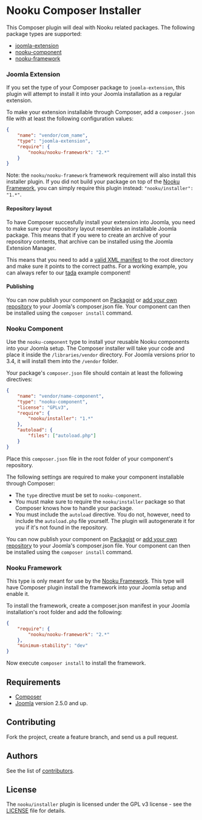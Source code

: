 # Nooku Composer Installer

This Composer plugin will deal with Nooku related packages. The following package types are supported: 

* [joomla-extension](#user-content-joomla-extension)
* [nooku-component](#user-content-nooku-component)
* [nooku-framework](#user-content-nooku-framework)

### Joomla Extension

If you set the type of your Composer package to `joomla-extension`, this plugin will attempt to install it into your Joomla installation as a regular extension. 

To make your extension installable through Composer, add a `composer.json` file with at least the following configuration values:

```json
{
    "name": "vendor/com_name",
    "type": "joomla-extension",
    "require": {
        "nooku/nooku-framework": "2.*"
    }
}
```

Note: the `nooku/nooku-framework` framework requirement will also install this installer plugin. If you did not build your package on top of the [Nooku Framework](http://github.com/nooku/nooku-framework), you can simply require this plugin instead: `"nooku/installer": "1.*"`.

#### Repository layout

To have Composer succesfully install your extension into Joomla, you need to make sure your repository layout resembles an installable Joomla package. This means that if you were to create an archive of your repository contents, that archive can be installed using the Joomla Extension Manager. 

This means that you need to add a [valid XML manifest](http://docs.joomla.org/Manifest_files) to the root directory and make sure it points to the correct paths. For a working example, you can always refer to our [tada](https://github.com/nooku/nooku-pkg_tada/) example component!

#### Publishing

You can now publish your component on [Packagist](http://packagist.org) or [add your own repository](https://getcomposer.org/doc/05-repositories.md#vcs) to your Joomla's composer.json file.  Your component can then be installed using the `composer install` command.

### Nooku Component

Use the `nooku-component` type to install your reusable Nooku components into your Joomla setup. The Composer installer will take your code and place it inside the `/libraries/vendor` directory. For Joomla versions prior to 3.4, it will install them into the `/vendor` folder. 

Your package's `composer.json` file should contain at least the following directives:

```json
{
    "name": "vendor/name-component",
    "type": "nooku-component",
    "license": "GPLv3",
    "require": {
        "nooku/installer": "1.*"
    },
    "autoload": {
        "files": ["autoload.php"]
    }
}

```

Place this `composer.json` file in the root folder of your component's repository. 

The following settings are required to make your component installable through Composer:

* The `type` directive must be set to `nooku-component`.
* You must make sure to require the `nooku/installer` package so that Composer knows how to handle your package.
* You must include the `autoload` directive. You do not, however, need to include the `autoload.php` file yourself. The plugin will autogenerate it for you if it's not found in the repository.

You can now publish your component on [Packagist](http://packagist.org) or [add your own repository](https://getcomposer.org/doc/05-repositories.md#vcs) to your Joomla's composer.json file.  Your component can then be installed using the `composer install` command.

### Nooku Framework

This type is only meant for use by the [Nooku Framework](https://github.com/nooku/nooku-framework). This type will have Composer plugin install the framework into your Joomla setup and enable it. 

To install the framework, create a composer.json manifest in your Joomla installation's root folder and add the following:

```json
{
    "require": {        
        "nooku/nooku-framework": "2.*"
    },
    "minimum-stability": "dev"
}
```

Now execute `composer install` to install the framework. 

## Requirements

* [Composer](https://getcomposer.org/)
* [Joomla](http://www.joomla.org/) version 2.5.0 and up.

## Contributing

Fork the project, create a feature branch, and send us a pull request.

## Authors

See the list of [contributors](https://github.com/nooku/nooku-installer/contributors).

## License

The `nooku/installer` plugin is licensed under the GPL v3 license - see the [LICENSE](https://github.com/nooku/nooku-installer/blob/master/LICENSE) file for details.
